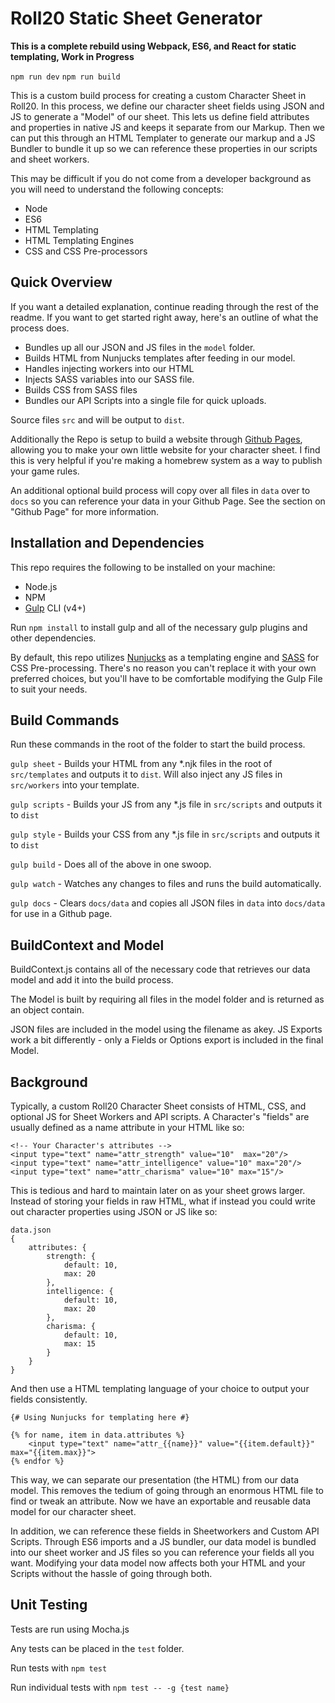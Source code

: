 # Roll20 Static Sheet Generator #

**This is a complete rebuild using Webpack, ES6, and React for static templating, Work in Progress** 

`npm run dev`
`npm run build`



This is a custom build process for creating a custom Character Sheet in Roll20. In this process, we define our character sheet fields using JSON and JS to generate a "Model" of our sheet. This lets us define field attributes and properties in native JS and keeps it separate from our Markup. Then we can put this through an HTML Templater to generate our markup and a JS Bundler to bundle it up so we can reference these properties in our scripts and sheet workers.

This may be difficult if you do not come from a developer background as you will need to understand the following concepts:

- Node
- ES6
- HTML Templating
- HTML Templating Engines
- CSS and CSS Pre-processors



## Quick Overview ##


If you want a detailed explanation, continue reading through the rest of the readme. If you want to get started right away, here's an outline of what the process does.


- Bundles up all our JSON and JS files in the `model` folder.
- Builds HTML from Nunjucks templates after feeding in our model.
- Handles injecting workers into our HTML
- Injects SASS variables into our SASS file.
- Builds CSS from SASS files
- Bundles our API Scripts into a single file for quick uploads.

Source files `src` and will be output to `dist`.


Additionally the Repo is setup to build a website through [Github Pages](https://docs.github.com/en/pages), allowing you to make your own little website for your character sheet. I find this is very helpful if you're making a homebrew system as a way to publish your game rules.

An additional optional build process will copy over all files in `data` over to `docs` so you can reference your data in your Github Page. See the section on "Github Page" for more information.



## Installation and Dependencies ##

This repo requires the following to be installed on your machine:

- Node.js
- NPM
- [Gulp](https://gulpjs.com/) CLI (v4+)

Run `npm install` to install gulp and all of the necessary gulp plugins and other dependencies.

By default, this repo utilizes [Nunjucks](https://mozilla.github.io/nunjucks/) as a templating engine and [SASS](https://sass-lang.com/) for CSS Pre-processing. There's no reason you can't replace it with your own preferred choices, but you'll have to be comfortable modifying the Gulp File to suit your needs.



## Build Commands ##

Run these commands in the root of the folder to start the build process.

`gulp sheet` - Builds your HTML from any *.njk files in the root of `src/templates` and outputs it to `dist`. Will also inject any JS files in `src/workers` into your template.

`gulp scripts` - Builds your JS from any *.js file in `src/scripts` and outputs it to `dist`

`gulp style` - Builds your CSS from any *.js file in `src/scripts` and outputs it to `dist`

`gulp build` - Does all of the above in one swoop.

`gulp watch` - Watches any changes to files and runs the build automatically.

`gulp docs` - Clears `docs/data` and copies all JSON files in `data` into `docs/data` for use in a Github page.


## BuildContext and Model ##

BuildContext.js contains all of the necessary code that retrieves our data model and add it into the build process.


The Model is built by requiring all files in the model folder and is returned as an object contain.

JSON files are included in the model using the filename as akey. JS Exports work a bit differently - only a Fields or Options export is included in the final Model.


## Background ##

Typically, a custom Roll20 Character Sheet consists of HTML, CSS, and optional JS for Sheet Workers and API scripts. A Character's "fields" are usually defined as a name attribute in your HTML like so:


```
<!-- Your Character's attributes -->
<input type="text" name="attr_strength" value="10"  max="20"/>
<input type="text" name="attr_intelligence" value="10" max="20"/>
<input type="text" name="attr_charisma" value="10" max="15"/>
```

This is tedious and hard to maintain later on as your sheet grows larger. Instead of storing your fields in raw HTML, what if instead you could write out character properties using JSON or JS like so:

```
data.json
{
    attributes: {
        strength: {
            default: 10,
            max: 20
        },
        intelligence: {
            default: 10,
            max: 20
        },
        charisma: {
            default: 10,
            max: 15
        }
    }
}
```

And then use a HTML templating language of your choice to output your fields consistently. 

```
{# Using Nunjucks for templating here #}

{% for name, item in data.attributes %} 
    <input type="text" name="attr_{{name}}" value="{{item.default}}" max="{{item.max}}">
{% endfor %}
```

This way, we can separate our presentation (the HTML) from our data model. This removes the tedium of going through an enormous HTML file to find or tweak an attribute. Now we have an exportable and reusable data model for our character sheet.

In addition, we can reference these fields in Sheetworkers and Custom API Scripts. Through ES6 imports and a JS bundler, our data model is bundled into our sheet worker and JS files so you can reference your fields all you want. Modifying your data model now affects both your HTML and your Scripts without the hassle of going through both.



## Unit Testing ##

Tests are run using Mocha.js

Any tests can be placed in the `test` folder.

Run tests with `npm test`

Run individual tests with `npm test -- -g {test name}`